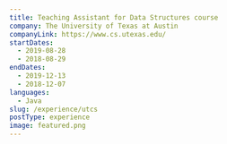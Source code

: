 ```yaml
---
title: Teaching Assistant for Data Structures course
company: The University of Texas at Austin
companyLink: https://www.cs.utexas.edu/
startDates:
  - 2019-08-28
  - 2018-08-29
endDates:
  - 2019-12-13
  - 2018-12-07
languages:
  - Java
slug: /experience/utcs
postType: experience
image: featured.png
---
```

